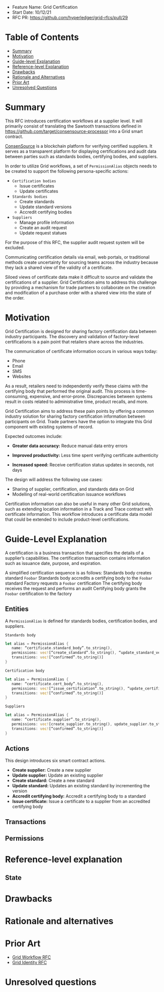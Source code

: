 - Feature Name: Grid Certification
- Start Date: 10/12/21
- RFC PR: https://github.com/hyperledger/grid-rfcs/pull/29

# Table of Contents

- [Summary](0000-certification.md#summary)
- [Motivation](0000-certification.md#motivation)
- [Guide-level Explanation](0000-certification.md#guide-level-explanation)
- [Reference-level Explanation](0000-certification.md#reference-level-explanation)
- [Drawbacks](0000-certification.md#drawbacks)
- [Rationale and Alternatives](0000-certification.md#rationale-and-alternatives)
- [Prior Art](0000-certification.md#prior-art)
- [Unresolved Questions](0000-certification.md#unresolved-questions)

# Summary
[summary]: #summary


This RFC introduces certification workflows at a supplier level.
It will primarily consist of translating the Sawtooth transactions defined in 
https://github.com/target/consensource-processor into a Grid smart contract.

[ConsenSource](https://github.com/target/consensource) is a blockchain platform 
for verifying certified suppliers. It serves as a 
transparent platform for displaying certifications and audit data 
between parties such as standards bodies, certifying bodies, and suppliers.

In order to utilize Grid workflows, a set of `PermissionAlias` objects needs to be
created to support the following persona-specific actions:
- `Certification bodies`
    - Issue certificates
    - Update certificates
- `Standards bodies`
    - Create standards
    - Update standard versions
    - Accredit certifying bodies
- `Suppliers`
    - Manage profile information
    - Create an audit request
    - Update request statues

For the purpose of this RFC, the supplier audit request system will be excluded.

Communicating certification details via email, web portals, or traditional 
methods create uncertainty for sourcing teams across the industry because 
they lack a shared view of the validity of a certificate. 

Siloed views of certificate data make it difficult to source and validate the certifications of a supplier. Grid Certification aims to address this challenge by providing a 
mechanism for trade partners to collaborate on the creation and modification of 
a purchase order with a shared view into the state of the order.


# Motivation
[motivation]: #motivation

Grid Certification is designed for sharing factory certification data between industry participants. The discovery and validation of factory-level certifications is a pain point that retailers share across the industries. 

The communication of certificate information occurs in various ways today: 
  - Phone
  - Email
  - SMS
  - Websites

As a result, retailers need to independently verify these claims with the 
certifying body that performed the original audit. This process is 
time-consuming, expensive, and error-prone. Discrepancies between systems 
result in costs related to administrative time, product recalls, and more.

Grid Certification aims to address these pain points by
offering a common industry solution for sharing factory certification 
information between participants on Grid. Trade partners have the option to 
integrate this Grid component with existing systems of record.

Expected outcomes include: 

- **Greater data accuracy:** Reduce manual data entry errors

- **Improved productivity:** Less time spent verifying certificate authenticity

- **Increased speed:** Receive certification status updates in seconds, not days


The design will address the following use cases:

- Sharing of supplier, certification, and standards data on Grid
- Modelling of real-world certification issuance workflows

Certification information can also be useful in many other Grid solutions, such as extending location information in a Track and Trace contract with certificate information. This workflow introduces a certificate data model that could be extended to include product-level certifications. 


# Guide-Level Explanation
[guide-level-explanation]: #guide-level-explanation

A certification is a business transaction that specifies the details of a 
supplier’s capabilities. The certification transaction contains information such as issuance date, purpose, and expiration.

A simplified certification sequence is as follows:
Standards body creates standard `Foobar`
Standards body accredits a certifying body to the `Foobar` standard
Factory requests a `Foobar` certification
The certifying body receives the request and performs an audit
Certifying body grants the `Foobar` certification to the factory

## Entities

A `PermissionAlias` is defined for standards bodies, certification bodies, and suppliers.

`Standards body`

```rs
let alias = PermissionAlias {
   name: “certificate.standard_body”.to_string(),
   permissions: vec![“create_standard”.to_string(), “update_standard_version”.to_string(), “accredit_cert_body”.to_string() ],
   transitions: vec![“confirmed”.to_string()]
}
```

`Certification body`

```rs
let alias = PermissionAlias {
   name: “certificate.cert_body”.to_string(),
   permissions: vec![“issue_certification”.to_string(), “update_certification”.to_string()],
   transitions: vec![“confirmed”.to_string()]
}
```

`Suppliers`

```rs
let alias = PermissionAlias {
   name: “certificate.supplier”.to_string(),
   permissions: vec![create_supplier.to_string(), update_supplier.to_string()],
   transitions: vec![“confirmed”.to_string()]
}
```

## Actions
This design introduces six smart contract actions.

- **Create supplier:** Create a new supplier 
- **Update supplier:** Update an existing supplier
- **Create standard:** Create a new standard
- **Update standard:** Updates an existing standard by incrementing the version
- **Accredit certifying body:** Accredit a certifying body to a standard
- **Issue certificate:** Issue a certificate to a supplier from an accredited certifying body

## Transactions

## Permissions

# Reference-level explanation
[reference-level-explanation]: #reference-level-explanation

## State

# Drawbacks
[drawbacks]: #drawbacks


# Rationale and alternatives
[alternatives]: #alternatives


# Prior Art
[prior-art]: #prior-art
- [Grid Workflow RFC](https://github.com/hyperledger/grid-rfcs/pull/24)
- [Grid Identity RFC](https://github.com/hyperledger/grid-rfcs/pull/23)

# Unresolved questions
[unresolved]: #unresolved-questions


